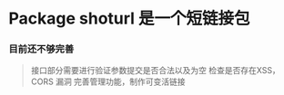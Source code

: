# Package shoturl 是一个短链接包

### 目前还不够完善
> 接口部分需要进行验证参数提交是否合法以及为空
> 检查是否存在XSS，CORS 漏洞
> 完善管理功能，制作可变活链接